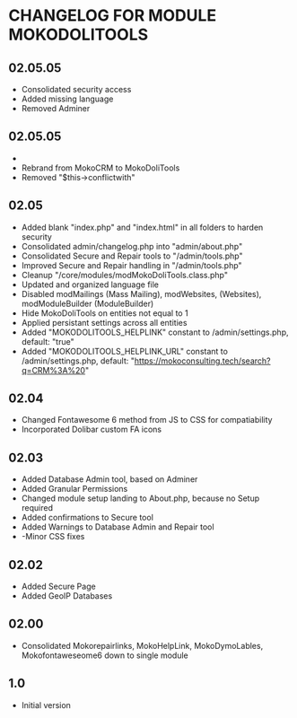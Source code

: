 <!--
Copyright (C) 2025 Moko Consulting <hello@mokoconsulting.tech>
This file is part of a Moko Consulting project.
SPDX-License-Identifier: GPL-3.0-or-later

This program is free software; you can redistribute it and/or modify
it under the terms of the GNU General Public License as published by
the Free Software Foundation; either version 3 of the License, or
(at your option) any later version.

This program is distributed in the hope that it will be useful,
but WITHOUT ANY WARRANTY; without even the implied warranty of
MERCHANTABILITY or FITNESS FOR A PARTICULAR PURPOSE. See the
GNU General Public License for more details.

You should have received a copy of the GNU General Public License
along with this program. If not, see https://www.gnu.org/licenses/ .
========================================================================
FILE INFORMATION
INGROUP: MokoDoliTools
FILE: CHANGELOG.md
VERSION: 02.05.05
BRIEF: Changelog notes for the MokoDoliTools Dolibarr module
PATH: /CHANGELOG.md
========================================================================
-->

# CHANGELOG FOR MODULE MOKODOLITOOLS

## 02.05.05
- Consolidated security access
- Added missing language
- Removed Adminer

## 02.05.05
- 
- Rebrand from MokoCRM to MokoDoliTools
- Removed "$this->conflictwith"

## 02.05
- Added blank "index.php" and "index.html" in all folders to harden security
- Consolidated admin/changelog.php into "admin/about.php"
- Consolidated Secure and Repair tools to "/admin/tools.php"
- Improved Secure and Repair handling in "/admin/tools.php"
- Cleanup "/core/modules/modMokoDoliTools.class.php"
- Updated and organized language file
- Disabled modMailings (Mass Mailing), modWebsites, (Websites), modModuleBuilder (ModuleBuilder)
- Hide MokoDoliTools on entities not equal to 1
- Applied persistant settings across all entities
- Added "MOKODOLITOOLS_HELPLINK" constant to /admin/settings.php, default: "true"
- Added "MOKODOLITOOLS_HELPLINK_URL" constant to /admin/settings.php, default: "https://mokoconsulting.tech/search?q=CRM%3A%20"

## 02.04
- Changed Fontawesome 6 method from JS to CSS for compatiability
- Incorporated Dolibar custom FA icons

## 02.03
- Added Database Admin tool, based on Adminer
- Added Granular Permissions
- Changed module setup landing to About.php, because no Setup required
- Added confirmations to Secure tool
- Added Warnings to Database Admin and Repair tool
- -Minor CSS fixes

## 02.02
- Added Secure Page
- Added GeoIP Databases

## 02.00
- Consolidated Mokorepairlinks, MokoHelpLink, MokoDymoLables, Mokofontaweseome6 down to single module

## 1.0
 - Initial version
